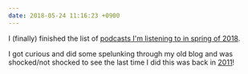 ```yaml
---
date: 2018-05-24 11:16:23 +0900
---
```

I (finally) finished the list of [podcasts I'm listening to in spring of 2018](http://articles.inqk.net/2018/05/24/podcasts-spring-2018.html).

I got curious and did some spelunking through my old blog and was shocked/not shocked to see the last time I did this was back in [2011](http://inqk.net/weblog/2011/574/)!
